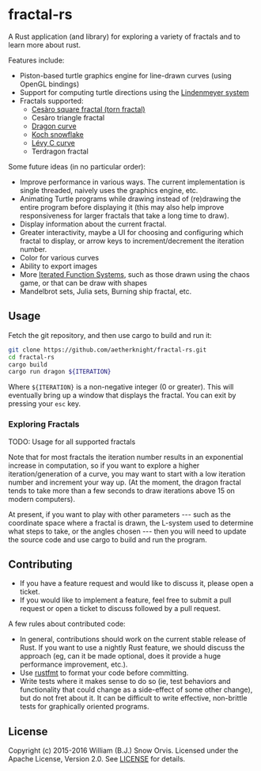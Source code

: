 # fractal-rs

A Rust application (and library) for exploring a variety of fractals and to learn more about rust.

Features include:

* Piston-based turtle graphics engine for line-drawn curves (using OpenGL
  bindings)
* Support for computing turtle directions using the [Lindenmeyer
  system](https://en.wikipedia.org/wiki/L-system)
* Fractals supported:
    * [Cesàro square fractal (torn
      fractal)](http://mathworld.wolfram.com/CesaroFractal.html)
    * Cesàro triangle fractal
    * [Dragon curve](https://en.wikipedia.org/wiki/Dragon_curve)
    * [Koch snowflake](https://en.wikipedia.org/wiki/Koch_snowflake)
    * [Lévy C curve](https://en.wikipedia.org/wiki/L%C3%A9vy_C_curve)
    * Terdragon fractal

Some future ideas (in no particular order):

* Improve performance in various ways. The current implementation is single
  threaded, naively uses the graphics engine, etc.
* Animating Turtle programs while drawing instead of (re)drawing the entire
  program before displaying it (this may also help improve responsiveness for
  larger fractals that take a long time to draw).
* Display information about the current fractal.
* Greater interactivity, maybe a UI for choosing and configuring which fractal
  to display, or arrow keys to increment/decrement the iteration number.
* Color for various curves
* Ability to export images
* More [Iterated Function
  Systems](https://en.wikipedia.org/wiki/Iterated_function_system), such as
  those drawn using the chaos game, or that can be draw with shapes
* Mandelbrot sets, Julia sets, Burning ship fractal, etc.


## Usage

Fetch the git repository, and then use cargo to build and run it:

```sh
git clone https://github.com/aetherknight/fractal-rs.git
cd fractal-rs
cargo build
cargo run dragon ${ITERATION}
```

Where `${ITERATION}` is a non-negative integer (0 or greater). This will
eventually bring up a window that displays the fractal. You can exit by
pressing your `esc` key.


### Exploring Fractals

TODO: Usage for all supported fractals

Note that for most fractals the iteration number results in an exponential
increase in computation, so if you want to explore a higher
iteration/generation of a curve, you may want to start with a low iteration
number and increment your way up. (At the moment, the dragon fractal tends to
take more than a few seconds to draw iterations above 15 on modern computers).

At present, if you want to play with other parameters --- such as the
coordinate space where a fractal is drawn, the L-system used to determine what
steps to take, or the angles chosen --- then you will need to update the source
code and use cargo to build and run the program.

## Contributing

* If you have a feature request and would like to discuss it, please open a
  ticket.
* If you would like to implement a feature, feel free to submit a pull request
  or open a ticket to discuss followed by a pull request.

A few rules about contributed code:

* In general, contributions should work on the current stable release of Rust.
  If you want to use a nightly Rust feature, we should discuss the approach
  (eg, can it be made optional, does it provide a huge performance improvement,
  etc.).
* Use [rustfmt](https://github.com/rust-lang-nursery/rustfmt) to format your
  code before committing.
* Write tests where it makes sense to do so (ie, test behaviors and
  functionality that could change as a side-effect of some other change), but
  do not fret about it. It can be difficult to write effective, non-brittle
  tests for graphically oriented programs.


## License

Copyright (c) 2015-2016 William (B.J.) Snow Orvis. Licensed under the Apache
License, Version 2.0. See [LICENSE](LICENSE) for details.

